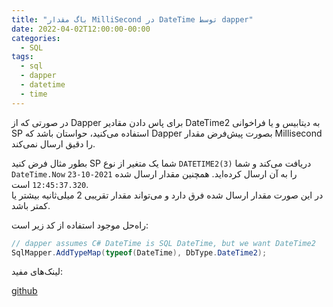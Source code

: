 ```yaml
---
title: "باگ مقدار MilliSecond در DateTime توسط dapper"
date: 2022-04-02T12:00:00-00:00
categories:
  - SQL
tags:
  - sql
  - dapper
  - datetime
  - time
---
```


در صورتی که از Dapper برای پاس دادن مقادیر DateTime2 به دیتابیس و یا فراخوانی SP استفاده می‌کنید، حواستان باشد که Dapper بصورت پیش‌فرض مقدار Millisecond را دقیق ارسال نمی‌کند.  

بطور مثال فرض کنید SP شما یک متغیر از نوع `DATETIME2(3)` دریافت می‌کند و شما `DateTime.Now` را به آن ارسال کرده‌اید. همچنین مقدار ارسال شده `2021-10-23 12:45:37.320` است.  
در این صورت مقدار ارسال شده فرق دارد و می‌تواند مقدار تقریبی 2 میلی‌ثانیه بیشتر یا کمتر باشد.  

راه‌حل موجود استفاده از کد زیر است:  

```c#
// dapper assumes C# DateTime is SQL DateTime, but we want DateTime2
SqlMapper.AddTypeMap(typeof(DateTime), DbType.DateTime2);
```

لینک‌های مفید:  

[github](https://github.com/DapperLib/Dapper/issues/1511)  